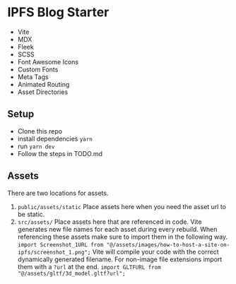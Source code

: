 # IPFS Blog Starter

- Vite
- MDX
- Fleek
- SCSS
- Font Awesome Icons
- Custom Fonts
- Meta Tags
- Animated Routing
- Asset Directories
## Setup
- Clone this repo
- install dependencies `yarn`
- run `yarn dev`
- Follow the steps in TODO.md

## Assets
There are two locations for assets.
1. `public/assets/static`
Place assets here when you need the asset url to be static.
2. `src/assets/`
Place assets here that are referenced in code. Vite generates new file names for each asset during every rebuild.
When referencing these assets make sure to import them in the following way.
`import Screenshot_1URL from "@/assets/images/how-to-host-a-site-on-ipfs/screenshot_1.png";`
Vite will compile your code with the correct dynamically generated filename.
For non-image file extensions import them with a `?url` at the end.
`import GLTFURL from "@/assets/gltf/3d_model.gltf?url";`
